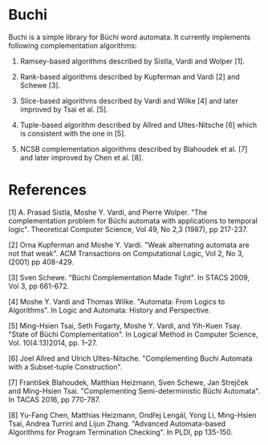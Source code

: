 # Buchi

Buchi is a simple library for Büchi word automata. It currently implements following complementation algorithms:

1. Ramsey-based algorithms described by Sistla, Vardi and Wolper [1].

2. Rank-based algorithms described by Kupferman and Vardi [2] and Schewe [3].

3. Slice-based algorithms described by Vardi and Wilke [4] and later improved by Tsai et al. [5].

4. Tuple-based algorithm described by Allred and Ultes-Nitsche [6] which is consistent with the one in [5].

5. NCSB complementation algorithms described by Blahoudek et al. [7] and later improved by Chen et al. [8].


# References
[1] A. Prasad Sistla, Moshe Y. Vardi, and Pierre Wolper. "The complementation problem for Büchi automata with applications to temporal logic". Theoretical Computer Science, Vol 49, No 2,3 (1987), pp 217-237.

[2] Orna Kupferman and  Moshe Y. Vardi. "Weak alternating automata are not that weak". ACM Transactions on Computational Logic, Vol 2, No 3, (2001) pp 408-429. 

[3] Sven Schewe. "Büchi Complementation Made Tight". In STACS 2009, Vol 3, pp 661-672.

[4] Moshe Y. Vardi and Thomas Wilke. "Automata: From Logics to Algorithms". In Logic and Automata: History and Perspective.

[5] Ming-Hsien Tsai, Seth Fogarty, Moshe Y. Vardi, and Yih-Kuen Tsay. "State of Büchi Complementation". In Logical Method in Computer Science, Vol. 10(4:13)2014, pp. 1–27.

[6] Joel Allred and Ulrich Ultes-Nitsche. "Complementing Buchi Automata with a Subset-tuple Construction".

[7] František Blahoudek, Matthias Heizmann, Sven Schewe, Jan Strejček and Ming-Hsien Tsai. "Complementing Semi-deterministic Büchi Automata". In TACAS 2016, pp 770-787.

[8] Yu-Fang Chen, Matthias Heizmann, Ondřej Lengál, Yong Li, Ming-Hsien Tsai, Andrea Turrini and Lijun Zhang. "Advanced Automata-based Algorithms for Program Termination Checking". In PLDI, pp 135-150. 
